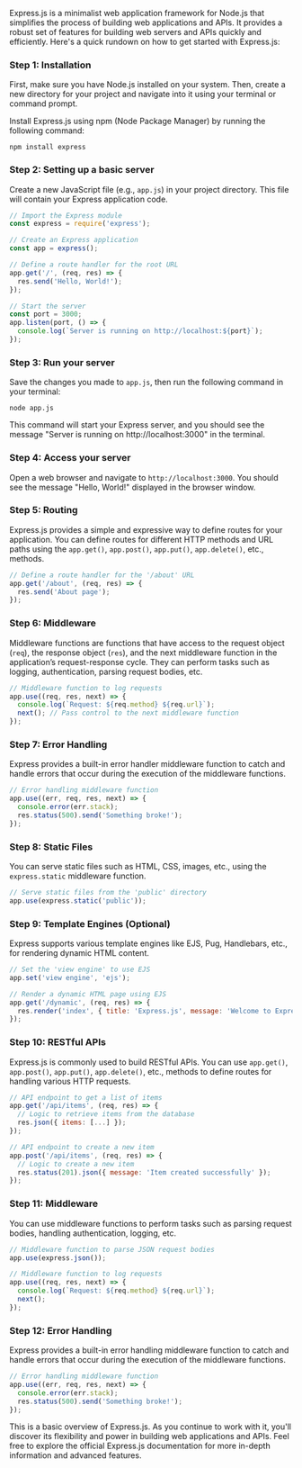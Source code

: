 Express.js is a minimalist web application framework for Node.js that simplifies the process of building web applications and APIs. It provides a robust set of features for building web servers and APIs quickly and efficiently. Here's a quick rundown on how to get started with Express.js:

### Step 1: Installation

First, make sure you have Node.js installed on your system. Then, create a new directory for your project and navigate into it using your terminal or command prompt.

Install Express.js using npm (Node Package Manager) by running the following command:

```
npm install express
```

### Step 2: Setting up a basic server

Create a new JavaScript file (e.g., `app.js`) in your project directory. This file will contain your Express application code.

```javascript
// Import the Express module
const express = require('express');

// Create an Express application
const app = express();

// Define a route handler for the root URL
app.get('/', (req, res) => {
  res.send('Hello, World!');
});

// Start the server
const port = 3000;
app.listen(port, () => {
  console.log(`Server is running on http://localhost:${port}`);
});
```

### Step 3: Run your server

Save the changes you made to `app.js`, then run the following command in your terminal:

```
node app.js
```

This command will start your Express server, and you should see the message "Server is running on http://localhost:3000" in the terminal.

### Step 4: Access your server

Open a web browser and navigate to `http://localhost:3000`. You should see the message "Hello, World!" displayed in the browser window.

### Step 5: Routing

Express.js provides a simple and expressive way to define routes for your application. You can define routes for different HTTP methods and URL paths using the `app.get()`, `app.post()`, `app.put()`, `app.delete()`, etc., methods.

```javascript
// Define a route handler for the '/about' URL
app.get('/about', (req, res) => {
  res.send('About page');
});
```

### Step 6: Middleware

Middleware functions are functions that have access to the request object (`req`), the response object (`res`), and the next middleware function in the application’s request-response cycle. They can perform tasks such as logging, authentication, parsing request bodies, etc.

```javascript
// Middleware function to log requests
app.use((req, res, next) => {
  console.log(`Request: ${req.method} ${req.url}`);
  next(); // Pass control to the next middleware function
});
```

### Step 7: Error Handling

Express provides a built-in error handler middleware function to catch and handle errors that occur during the execution of the middleware functions.

```javascript
// Error handling middleware function
app.use((err, req, res, next) => {
  console.error(err.stack);
  res.status(500).send('Something broke!');
});
```

### Step 8: Static Files

You can serve static files such as HTML, CSS, images, etc., using the `express.static` middleware function.

```javascript
// Serve static files from the 'public' directory
app.use(express.static('public'));
```

### Step 9: Template Engines (Optional)

Express supports various template engines like EJS, Pug, Handlebars, etc., for rendering dynamic HTML content.

```javascript
// Set the 'view engine' to use EJS
app.set('view engine', 'ejs');

// Render a dynamic HTML page using EJS
app.get('/dynamic', (req, res) => {
  res.render('index', { title: 'Express.js', message: 'Welcome to Express.js!' });
});
```

### Step 10: RESTful APIs

Express.js is commonly used to build RESTful APIs. You can use `app.get()`, `app.post()`, `app.put()`, `app.delete()`, etc., methods to define routes for handling various HTTP requests.

```javascript
// API endpoint to get a list of items
app.get('/api/items', (req, res) => {
  // Logic to retrieve items from the database
  res.json({ items: [...] });
});

// API endpoint to create a new item
app.post('/api/items', (req, res) => {
  // Logic to create a new item
  res.status(201).json({ message: 'Item created successfully' });
});
```

### Step 11: Middleware

You can use middleware functions to perform tasks such as parsing request bodies, handling authentication, logging, etc.

```javascript
// Middleware function to parse JSON request bodies
app.use(express.json());

// Middleware function to log requests
app.use((req, res, next) => {
  console.log(`Request: ${req.method} ${req.url}`);
  next();
});
```

### Step 12: Error Handling

Express provides a built-in error handling middleware function to catch and handle errors that occur during the execution of the middleware functions.

```javascript
// Error handling middleware function
app.use((err, req, res, next) => {
  console.error(err.stack);
  res.status(500).send('Something broke!');
});
```

This is a basic overview of Express.js. As you continue to work with it, you'll discover its flexibility and power in building web applications and APIs. Feel free to explore the official Express.js documentation for more in-depth information and advanced features.
